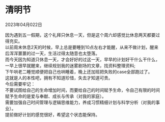 # 清明节
<div class="date">2023年04月022日</div>

因为遇到五一假期，这个礼拜只休息一天，但是这个周六却感觉比休息两天都要过得充实。</br>
    以前周末休息2天的时候，早上总是要睡到10点左右才能醒，从来不做计划，醒来后浑浑噩噩的过一天，生活过得太随意也太堕落。</br>
    而今天因为知道只休息一天，才会好好的过这一天，早早的计划好干什么干什么，一早上很早就醒来，继续规划我的迷雾剧场的文章，找资料整理资料; </br>
    下午哄老二睡觉顺便把自己也哄睡着，晚上还加班把失败的case全部跑过了。</br>
    这就是人的本性吧，拥有不知道珍惜，失去才知道可贵。</br>
    今后需要牢记：</br>
    不要试图给自己的生命增加时间，而要给自己的时间赋予生命，令自己有限的时间赋予生命的是爱与奉献、成长与传承（对我的家庭）。</br>
    需要加强自己时间管理与逻辑思维能力，养成习惯精细计划与科学分析（对我的事业）。<br>
    提前做好计划的感觉很好，希望这个状态能保持。
